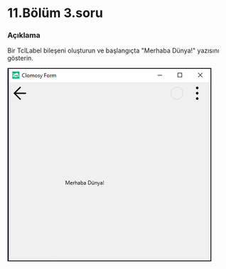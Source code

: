 # 11.Bölüm 3.soru

### Açıklama

Bir TclLabel bileşeni oluşturun ve başlangıçta "Merhaba Dünya!" yazısını gösterin.

![Bolum 11-Soru 3](Bolum11_3.png)